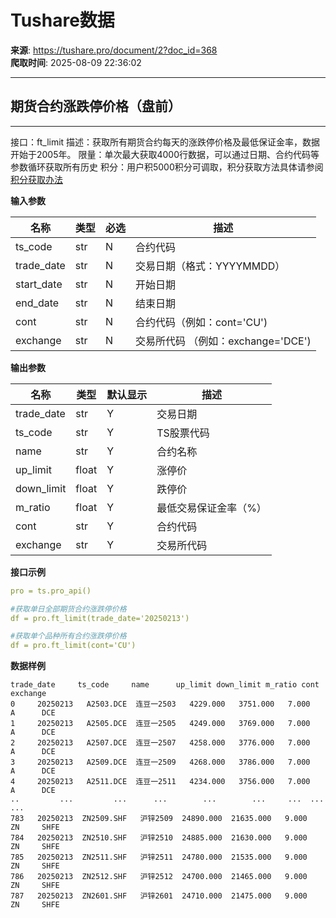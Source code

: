 # Tushare数据

**来源**: https://tushare.pro/document/2?doc_id=368  
**爬取时间**: 2025-08-09 22:36:02

---

## 期货合约涨跌停价格（盘前）

---

接口：ft\_limit
描述：获取所有期货合约每天的涨跌停价格及最低保证金率，数据开始于2005年。
限量：单次最大获取4000行数据，可以通过日期、合约代码等参数循环获取所有历史
积分：用户积5000积分可调取，积分获取方法具体请参阅[积分获取办法](https://tushare.pro/document/1?doc_id=13)

**输入参数**

| 名称 | 类型 | 必选 | 描述 |
| --- | --- | --- | --- |
| ts\_code | str | N | 合约代码 |
| trade\_date | str | N | 交易日期（格式：YYYYMMDD） |
| start\_date | str | N | 开始日期 |
| end\_date | str | N | 结束日期 |
| cont | str | N | 合约代码（例如：cont='CU') |
| exchange | str | N | 交易所代码 （例如：exchange='DCE') |

**输出参数**

| 名称 | 类型 | 默认显示 | 描述 |
| --- | --- | --- | --- |
| trade\_date | str | Y | 交易日期 |
| ts\_code | str | Y | TS股票代码 |
| name | str | Y | 合约名称 |
| up\_limit | float | Y | 涨停价 |
| down\_limit | float | Y | 跌停价 |
| m\_ratio | float | Y | 最低交易保证金率（%） |
| cont | str | Y | 合约代码 |
| exchange | str | Y | 交易所代码 |

**接口示例**

```yaml
pro = ts.pro_api()

#获取单日全部期货合约涨跌停价格
df = pro.ft_limit(trade_date='20250213')

#获取单个品种所有合约涨跌停价格
df = pro.ft_limit(cont='CU')
```

**数据样例**

```
trade_date     ts_code     name      up_limit down_limit m_ratio cont exchange
0     20250213   A2503.DCE  连豆一2503   4229.000   3751.000   7.000    A      DCE
1     20250213   A2505.DCE  连豆一2505   4249.000   3769.000   7.000    A      DCE
2     20250213   A2507.DCE  连豆一2507   4258.000   3776.000   7.000    A      DCE
3     20250213   A2509.DCE  连豆一2509   4268.000   3786.000   7.000    A      DCE
4     20250213   A2511.DCE  连豆一2511   4234.000   3756.000   7.000    A      DCE
..         ...         ...      ...        ...        ...     ...  ...      ...
783   20250213  ZN2509.SHF   沪锌2509  24890.000  21635.000   9.000   ZN     SHFE
784   20250213  ZN2510.SHF   沪锌2510  24885.000  21630.000   9.000   ZN     SHFE
785   20250213  ZN2511.SHF   沪锌2511  24780.000  21535.000   9.000   ZN     SHFE
786   20250213  ZN2512.SHF   沪锌2512  24700.000  21465.000   9.000   ZN     SHFE
787   20250213  ZN2601.SHF   沪锌2601  24710.000  21475.000   9.000   ZN     SHFE
```
